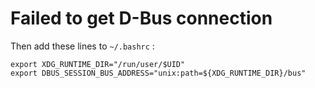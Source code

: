 
Failed to get D-Bus connection
==============================

Then add these lines to `~/.bashrc` :

    export XDG_RUNTIME_DIR="/run/user/$UID"
    export DBUS_SESSION_BUS_ADDRESS="unix:path=${XDG_RUNTIME_DIR}/bus"


